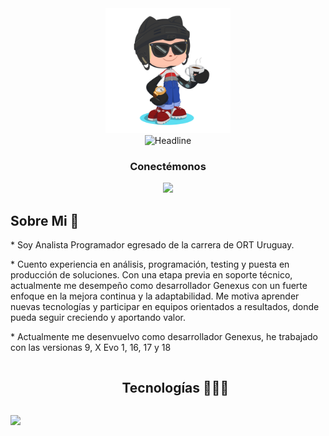 <div>
    <div align=center>
        <img src="https://raw.githubusercontent.com/AhmedFathyDev/AhmedFathyDev/main/GitHub.png"
            alt="GitHub Octocat Drinking a Cup of Coffee" height="200">
    </div>
    <div align=center>
        <img src="https://readme-typing-svg.herokuapp.com?color=%236FDA44&size=32&center=true&vCenter=true&width=600&height=50&lines=Hola,+me+llamo+Santiago+Silva+%F0%9F%91%8B;Analista+Programador"
            alt="Headline" />
    </div>
    <h3 align="center">Conectémonos</h3>
<p align="center">
  <a href="https://uy.linkedin.com/in/santiago-silvaf">
    <img height="50" src="https://cdn3.iconfinder.com/data/icons/social-networks-34/96/social-11-512.png"/>
  </a>
</p>    
    <h2>Sobre Mi 🙋</h2>
    <p>* Soy Analista Programador egresado de la carrera de ORT Uruguay.</p>
    <p>* Cuento experiencia en análisis, programación, testing y puesta en producción de soluciones.
    Con una etapa previa en soporte técnico, actualmente me desempeño como desarrollador Genexus con un fuerte enfoque en la mejora continua y la adaptabilidad. Me motiva aprender nuevas tecnologías y participar en equipos orientados a resultados, donde pueda seguir creciendo y aportando valor.</p>
    <p>* Actualmente me desenvuelvo como desarrollador Genexus, he trabajado con las versionas 9, X Evo 1, 16, 17 y 18</p>
    <a href="https://github.com/genexuslabs"<img src="https://www.trustradius.com/_next/image?url=https%3A%2F%2Fmedia.trustradius.com%2Fproduct-            logos%2FKj%2FyE%2F7WCHAGNVF89L-180x180.JPEG&w=128&q=75"/> </a>  
    <div id="user-content-toc">
        <ul align="center">
            <summary>
                <h2 style="display: inline-block">Tecnologías 👨🏻‍💻</h2>
            </summary>
        </ul>
    </div>
    <!--tech stack icons-->
    <p align="left">
        <a href="https://skillicons.dev">
            <img
                src="https://skillicons.dev/icons?i=html,css,bootstrap,js,ts,jquery,react,redux,angular,cs,dotnet,java,py,django,mysql,postgres,postman,git,github&perline=10" />
        </a>
    </p>

</div>
